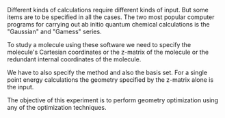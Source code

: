 Different kinds of calculations require different kinds of input. But some items are to be specified in all the cases. The two most popular computer programs for carrying out ab initio quantum chemical calculations is the "Gaussian" and "Gamess" series.

To study a molecule using these software we need to specify the molecule's Cartesian coordinates or the z-matrix of the molecule or the redundant internal coordinates of the molecule.

We have to also specify the method and also the basis set. For a single point energy calculations the geometry specified by the z-matrix alone is the input.

The objective of this experiment is to perform geometry optimization using any of the optimization techniques.
